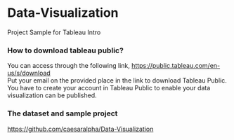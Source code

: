 # Data-Visualization
Project Sample for Tableau Intro

### How to download tableau public? 
You can access through the following link,
https://public.tableau.com/en-us/s/download <br />
Put your email on the provided place in the link to download Tableau Public. <br />
You have to create your account in Tableau Public to enable your data visualization can be published.

### The dataset and sample project
https://github.com/caesaralpha/Data-Visualization


